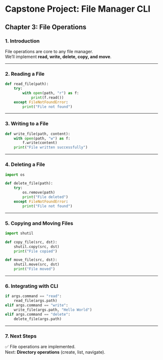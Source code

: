 # Capstone Project: File Manager CLI
## Chapter 3: File Operations

### 1. Introduction
File operations are core to any file manager.  
We’ll implement **read, write, delete, copy, and move**.

---

### 2. Reading a File
```python
def read_file(path):
    try:
        with open(path, "r") as f:
            print(f.read())
    except FileNotFoundError:
        print("File not found")
```

---

### 3. Writing to a File
```python
def write_file(path, content):
    with open(path, "w") as f:
        f.write(content)
    print("File written successfully")
```

---

### 4. Deleting a File
```python
import os

def delete_file(path):
    try:
        os.remove(path)
        print("File deleted")
    except FileNotFoundError:
        print("File not found")
```

---

### 5. Copying and Moving Files
```python
import shutil

def copy_file(src, dst):
    shutil.copy(src, dst)
    print("File copied")

def move_file(src, dst):
    shutil.move(src, dst)
    print("File moved")
```

---

### 6. Integrating with CLI
```python
if args.command == "read":
    read_file(args.path)
elif args.command == "write":
    write_file(args.path, "Hello World")
elif args.command == "delete":
    delete_file(args.path)
```

---

### 7. Next Steps
✅ File operations are implemented.  
Next: **Directory operations** (create, list, navigate).
